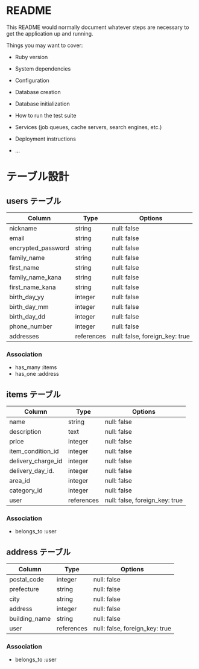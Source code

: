 # README

This README would normally document whatever steps are necessary to get the
application up and running.

Things you may want to cover:

* Ruby version

* System dependencies

* Configuration

* Database creation

* Database initialization

* How to run the test suite

* Services (job queues, cache servers, search engines, etc.)

* Deployment instructions

* ...

# テーブル設計

## users テーブル

| Column             | Type      | Options     |
| ------------------ | --------- | ----------- |
| nickname           | string    | null: false |
| email              | string    | null: false |
| encrypted_password | string    | null: false |
| family_name        | string    | null: false |
| first_name         | string    | null: false |
| family_name_kana   | string    | null: false |
| first_name_kana    | string    | null: false |
| birth_day_yy       | integer   | null: false |
| birth_day_mm       | integer   | null: false |
| birth_day_dd       | integer   | null: false |
| phone_number       | integer   | null: false |
| addresses          | references| null: false, foreign_key: true |

### Association

- has_many :items
- has_one  :address

## items テーブル

| Column             | Type       | Options                        |
| ------------------ | ---------- | ------------------------------ |
| name               | string     | null: false                    |
| description        | text       | null: false                    |
| price              | integer    | null: false                    |
| item_condition_id  | integer    | null: false                    |
| delivery_charge_id | integer    | null: false                    |
| delivery_day_id.   | integer    | null: false                    |
| area_id            | integer    | null: false                    |
| category_id        | integer    | null: false                    |
| user               | references | null: false, foreign_key: true |

### Association

- belongs_to :user

## address テーブル

| Column       | Type       | Options                        |
| ------------ | ---------- | ------------------------------ |
| postal_code  | integer    | null: false                    |
| prefecture   | string     | null: false                    |
| city         | string     | null: false                    |
| address      | integer    | null: false                    |
| building_name| string     | null: false                    |  
| user         | references | null: false, foreign_key: true |

### Association

- belongs_to :user
